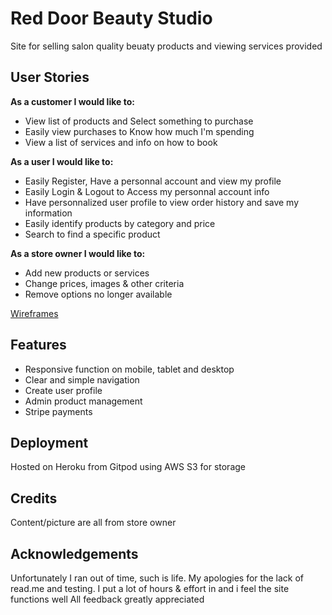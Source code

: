 # Red Door Beauty Studio

Site for selling salon quality beuaty products and viewing services provided


## User Stories
**As a customer I would like to:**
* View list of products and Select something to purchase
* Easily view purchases to Know how much I'm spending
* View a list of services and info on how to book

**As a user I would like to:**
* Easily Register, Have a personnal account and view my profile
* Easily Login & Logout to Access my personnal account info
* Have personnalized user profile to view order history and save my information
* Easily identify products by category and price
* Search to find a specific product

**As a store owner I would like to:**
* Add new products or services
* Change prices, images & other criteria
* Remove options no longer available


[Wireframes](media/red-door.pdf)

## Features

* Responsive function on mobile, tablet and desktop
* Clear and simple navigation
* Create user profile
* Admin product management
* Stripe payments


## Deployment

Hosted on Heroku from Gitpod using AWS S3 for storage


## Credits

Content/picture are all from store owner


## Acknowledgements

Unfortunately I ran out of time, such is life.
My apologies for the lack of read.me and testing.
I put a lot of hours & effort in and i feel the site functions well
All feedback greatly appreciated
